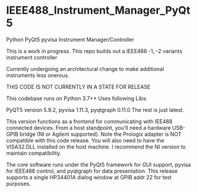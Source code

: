 # IEEE488_Instrument_Manager_PyQt5
Python PyQt5 pyvisa Instrument Manager/Controller

This is a work in progress. This repo builds out a IEEE488 -1, -2 variants instrument controller

Currently undergoing an architectural change to make additional instruments less onerous.

THIS CODE IS NOT CURRENTLY IN A STATE FOR RELEASE


This codebase runs on Python 3.7++
Uses following Libs:

PyQT5 version 5.9.2, pyvisa 1.11.3, pyqtgraph 0.11.0
The rest is just latest.

This version functions as a frontend for communicating with IEE488 connected devices. From a host standpoint,
you'll need a hardware USB-GPIB bridge (NI or Agilent supported). Note the Prologix adapter is NOT compatible 
with this code release. You will also need to have the VISA32.DLL installed on the host machine. I recommend 
the NI version to maintain compatibility.


The core software runs under the PyQt5 framework for GUI support, pyvisa for IEEE488 control, and pyqtgraph
for data presentation. This release supports a single HP34401A dialog window at GPIB addr 22 for test purposes.

